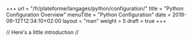 +++
url = "/fr/plateforme/langages/python/configuration/"
title = "Python Configuration Overview"
menuTitle = "Python Configuration"
date = 2019-09-12T12:34:10+02:00
layout = "man"
weight = 5
draft = true
+++

// Here's a little introduction //

## 
